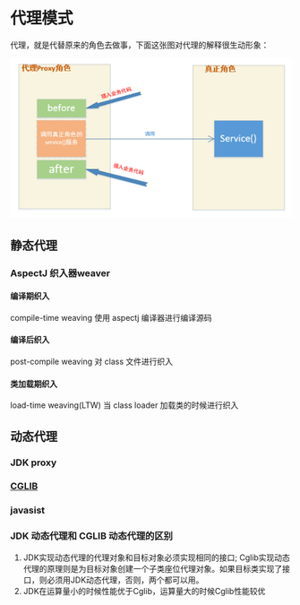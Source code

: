 # 代理模式

代理，就是代替原来的角色去做事，下面这张图对代理的解释很生动形象：

![](./imgs/641df943.png)

## 静态代理

### AspectJ 织入器weaver

#### 编译期织入

compile-time weaving 使用 aspectj 编译器进行编译源码

#### 编译后织入

post-compile weaving 对 class 文件进行织入

#### 类加载期织入

load-time weaving(LTW) 当 class loader 加载类的时候进行织入 

## 动态代理

### JDK proxy

### [CGLIB](./cglib.md)

### javasist


### JDK 动态代理和 CGLIB 动态代理的区别

1. JDK实现动态代理的代理对象和目标对象必须实现相同的接口; Cglib实现动态代理的原理则是为目标对象创建一个子类座位代理对象。如果目标类实现了接口，则必须用JDK动态代理，否则，两个都可以用。
2. JDK在运算量小的时候性能优于Cglib，运算量大的时候Cglib性能较优
